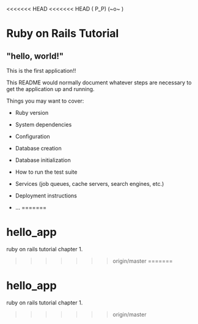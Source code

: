 <<<<<<< HEAD
<<<<<<< HEAD
( P_P) (~o~ )
# Ruby on Rails Tutorial

## "hello, world!"

This is the first application!!

This README would normally document whatever steps are necessary to get the
application up and running.

Things you may want to cover:

* Ruby version

* System dependencies

* Configuration

* Database creation

* Database initialization

* How to run the test suite

* Services (job queues, cache servers, search engines, etc.)

* Deployment instructions

* ...
=======
# hello_app
ruby on rails tutorial chapter 1.
>>>>>>> origin/master
=======
# hello_app
ruby on rails tutorial chapter 1.
>>>>>>> origin/master
